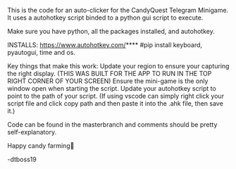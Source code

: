This is the code for an auto-clicker for the CandyQuest Telegram Minigame. It uses a autohotkey script binded to a python gui script to execute.

Make sure you have python, all the packages installed, and autohotkey.

INSTALLS: https://www.autohotkey.com/**** #pip install keyboard, pyautogui, time and os.

Key things that make this work: Update your region to ensure your capturing the right display. (THIS WAS BUILT FOR THE APP TO RUN IN THE TOP RIGHT CORNER OF YOUR SCREEN) Ensure the mini-game is the only window open when starting the script. Update your autohotkey script to point to the path of your script. (If using vscode can simply right click your script file and click copy path and then paste it into the .ahk file, then save it.)

Code can be found in the masterbranch and comments should be pretty self-explanatory.

Happy candy farming🍭

-dtboss19
